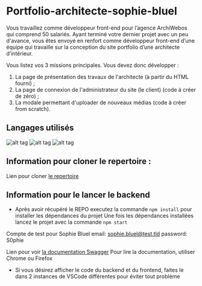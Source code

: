 # Portfolio-architecte-sophie-bluel

Vous travaillez comme développeur front-end pour l’agence ArchiWebos qui comprend 50 salariés.
Ayant terminé votre dernier projet avec un peu d'avance, vous êtes envoyé en renfort comme développeur front-end d’une équipe qui travaille sur la conception du site portfolio d’une architecte d’intérieur.

Vous listez vos 3 missions principales. Vous devez donc développer :

1. La page de présentation des travaux de l'architecte (à partir du HTML fourni) ;
2. La page de connexion de l'administrateur du site (le client) (code à créer de zéro) ;
3. La modale permettant d'uploader de nouveaux médias (code à créer from scratch).

## Langages utilisés

![alt tag](https://img.shields.io/badge/HTML5-E34F26?style=for-the-badge&logo=html5&logoColor=white)
![alt tag](https://img.shields.io/badge/CSS3-1572B6?style=for-the-badge&logo=css3&logoColor=white)
![alt tag](https://img.shields.io/badge/JavaScript-F7DF1E?style=for-the-badge&logo=javascript&logoColor=black)

## Information pour cloner le repertoire :

Lien pour cloner [le repertoire](git@github.com:Mathilde0712/Sophie-Bluel.git)

## Information pour le lancer le backend

- Après avoir récupéré le REPO executez la commande `npm install` pour installer les dépendances du projet
  Une fois les dépendances installées lancez le projet avec la commande `npm start`

Compte de test pour Sophie Bluel
email: sophie.bluel@test.tld
password: S0phie

Lien pour voir
[la documentation Swagger](http://localhost:5678/api-docs/)
Pour lire la documentation, utiliser Chrome ou Firefox

- Si vous désirez afficher le code du backend et du frontend, faites le dans 2 instances de VSCode différentes pour éviter tout problème
